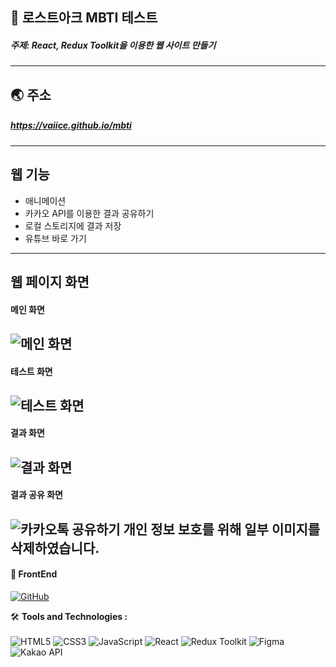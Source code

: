 ## 🎨 로스트아크 MBTI 테스트
##### 주제: React, Redux Toolkit을 이용한 웹 사이트 만들기

---

## 🌏 주소
##### <https://vaiice.github.io/mbti>

---

## 웹 기능

- 애니메이션
- 카카오 API를 이용한 결과 공유하기
- 로컬 스토리지에 결과 저장
- 유튜브 바로 가기

---

## 웹 페이지 화면
#### 메인 화면
![메인 화면](https://github.com/VaIice/mbti/assets/141003473/f0a63a19-b6b5-468b-bb71-fe5dc2940a91)
--
#### 테스트 화면
![테스트 화면](https://github.com/VaIice/mbti/assets/141003473/eb275cb4-f4c3-441d-8521-7e89639d6456)
--
#### 결과 화면
![결과 화면](https://github.com/VaIice/mbti/assets/141003473/f7123c8a-f580-44ef-aa7b-0b0973ebf1cd)
--
#### 결과 공유 화면
![카카오톡 공유하기](https://github.com/VaIice/mbti/assets/141003473/c95dd864-b056-44fa-8237-f0340a4a2e12)
개인 정보 보호를 위해 일부 이미지를 삭제하였습니다.
---

#### 🎨 FrontEnd
[![GitHub](https://img.shields.io/badge/-GitHub-black?style=flat-square&logo=github)](https://github.com/VaIice)

🛠️ **Tools and Technologies :** <br><br>
![HTML5](https://img.shields.io/badge/HTML5-%23E34F26.svg?&style=for-the-badge&logo=html5&logoColor=white)
![CSS3](https://img.shields.io/badge/-CSS3-1572B6?logo=css3&logoColor=white&style=for-the-badge)
![JavaScript](https://img.shields.io/badge/JavaScript-%23F7DF1E.svg?&style=for-the-badge&logo=javascript&logoColor=black)
![React](https://img.shields.io/badge/React-%2361DAFB.svg?&style=for-the-badge&logo=react&logoColor=white)
![Redux Toolkit](https://img.shields.io/badge/Redux_Toolkit-%23834383.svg?style=for-the-badge&logo=redux&logoColor=white)
![Figma](https://img.shields.io/badge/-Figma-F24E1E?logo=Figma&logoColor=white&style=for-the-badge)
![Kakao API](https://img.shields.io/badge/Kakao_API-%23FFEB00.svg?style=for-the-badge&logo=kakao&logoColor=black)
